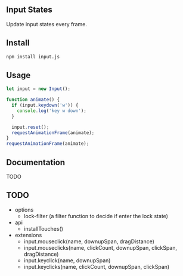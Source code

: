 ## Input States

Update input states every frame.

## Install

```bash
npm install input.js
```

## Usage

```javascript
let input = new Input();

function animate() {
  if (input.keydown('w')) {
    console.log('key w down');
  }

  input.reset();
  requestAnimationFrame(animate);
}
requestAnimationFrame(animate);
```

## Documentation

TODO

## TODO

 - options
   - lock-filter (a filter function to decide if enter the lock state)
 - api
   - installTouches()
 - extensions
   - input.mouseclick(name, downupSpan, dragDistance)
   - input.mouseclicks(name, clickCount, downupSpan, clickSpan, dragDistance)
   - input.keyclick(name, downupSpan)
   - input.keyclicks(name, clickCount, downupSpan, clickSpan)